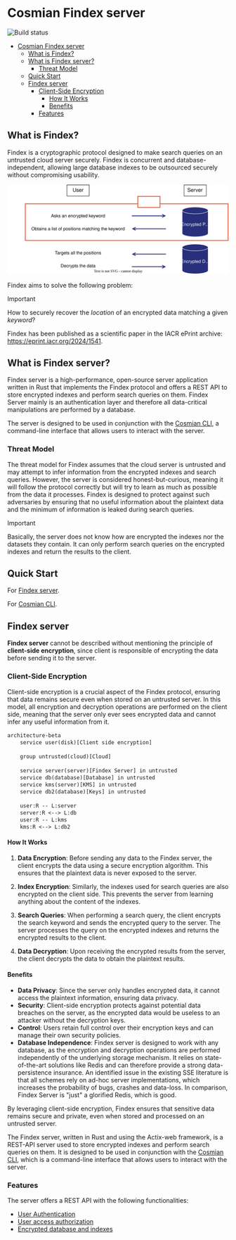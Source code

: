 # Cosmian Findex server

![Build status](https://github.com/Cosmian/findex-server/actions/workflows/main.yml/badge.svg?branch=main)

- [Cosmian Findex server](#cosmian-findex-server)
  - [What is Findex?](#what-is-findex)
  - [What is Findex server?](#what-is-findex-server)
    - [Threat Model](#threat-model)
  - [Quick Start](#quick-start)
  - [Findex server](#findex-server)
    - [Client-Side Encryption](#client-side-encryption)
      - [How It Works](#how-it-works)
      - [Benefits](#benefits)
    - [Features](#features)

## What is Findex?

Findex is a cryptographic protocol designed to make search queries on an untrusted cloud server securely. Findex is concurrent and database-independent, allowing large database indexes to be outsourced securely without compromising usability.

![Architecture client server](./documentation/docs/images/Findex.svg)

Findex aims to solve the following problem:

> [!IMPORTANT]
> How to securely recover the _location_ of an encrypted data matching a given _keyword_?

Findex has been published as a scientific paper in the IACR ePrint archive: <https://eprint.iacr.org/2024/1541>.

## What is Findex server?

Findex server is a high-performance, open-source server application written in Rust that implements the Findex protocol and offers a REST API to store encrypted indexes and perform search queries on them.  Findex Server mainly is an authentication layer and therefore all data-critical manipulations are performed by a database.

The server is designed to be used in conjunction with the [Cosmian CLI](https://docs.cosmian.com/cosmian_cli), a command-line interface that allows users to interact with the server.

### Threat Model

The threat model for Findex assumes that the cloud server is untrusted and may attempt to infer information from the encrypted indexes and search queries. However, the server is considered honest-but-curious, meaning it will follow the protocol correctly but will try to learn as much as possible from the data it processes. Findex is designed to protect against such adversaries by ensuring that no useful information about the plaintext data and the minimum of information is leaked during search queries.

> [!IMPORTANT]
> Basically, the server does not know how are encrypted the indexes nor the datasets they contain. It can only perform search queries on the encrypted indexes and return the results to the client.

## Quick Start

For [Findex server](./documentation/docs/quick_start.md).

For [Cosmian CLI](./documentation/docs/quick_start_client.md).

## Findex server

**Findex server** cannot be described without mentioning the principle of **client-side encryption**, since client is responsible of encrypting the data before sending it to the server.

### Client-Side Encryption

Client-side encryption is a crucial aspect of the Findex protocol, ensuring that data remains secure even when stored on an untrusted server. In this model, all encryption and decryption operations are performed on the client side, meaning that the server only ever sees encrypted data and cannot infer any useful information from it.

```mermaid
architecture-beta
    service user(disk)[Client side encryption]

    group untrusted(cloud)[Cloud]

    service server(server)[Findex Server] in untrusted
    service db(database)[Database] in untrusted
    service kms(server)[KMS] in untrusted
    service db2(database)[Keys] in untrusted

    user:R -- L:server
    server:R <--> L:db
    user:R -- L:kms
    kms:R <--> L:db2
```

#### How It Works

1. **Data Encryption**: Before sending any data to the Findex server, the client encrypts the data using a secure encryption algorithm. This ensures that the plaintext data is never exposed to the server.

2. **Index Encryption**: Similarly, the indexes used for search queries are also encrypted on the client side. This prevents the server from learning anything about the content of the indexes.

3. **Search Queries**: When performing a search query, the client encrypts the search keyword and sends the encrypted query to the server. The server processes the query on the encrypted indexes and returns the encrypted results to the client.

4. **Data Decryption**: Upon receiving the encrypted results from the server, the client decrypts the data to obtain the plaintext results.

#### Benefits

- **Data Privacy**: Since the server only handles encrypted data, it cannot access the plaintext information, ensuring data privacy.
- **Security**: Client-side encryption protects against potential data breaches on the server, as the encrypted data would be useless to an attacker without the decryption keys.
- **Control**: Users retain full control over their encryption keys and can manage their own security policies.
- **Database Independence**: Findex server is designed to work with any database, as the encryption and decryption operations are performed independently of the underlying storage mechanism. It relies on state-of-the-art solutions like Redis and can therefore provide a strong data-persistence insurance. An identified issue in the existing SSE literature is that all schemes rely on ad-hoc server implementations, which increases the probability of bugs, crashes and data-loss. In comparison, Findex Server is "just" a glorified Redis, which is good.

By leveraging client-side encryption, Findex ensures that sensitive data remains secure and private, even when stored and processed on an untrusted server.

The Findex server, written in Rust and using the Actix-web framework, is a REST-API server used to store encrypted indexes and perform search queries on them. It is designed to be used in conjunction with the [Cosmian CLI](https://docs.cosmian.com/cosmian_cli), which is a command-line interface that allows users to interact with the server.

### Features

The server offers a REST API with the following functionalities:

- [User Authentication](./documentation/docs/authentication.md)
- [User access authorization](./documentation/docs/authorization.md)
- [Encrypted database and indexes](./documentation/docs/database.md)

